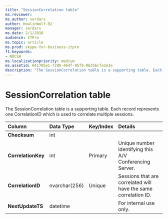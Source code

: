 ```yaml
---
title: "SessionCorrelation table"
ms.reviewer: 
ms.author: serdars
author: HowlinWolf-92
manager: serdars
ms.date: 2/1/2018
audience: ITPro
ms.topic: article
ms.prod: skype-for-business-itpro
f1.keywords:
- NOCSH
ms.localizationpriority: medium
ms.assetid: 041705e1-7290-464f-95f8-96256cfa2e3e
description: "The SessionCorrelation table is a supporting table. Each record represents one CorrelationID which is used to correlate multiple sessions."
---
```


# SessionCorrelation table
 
The SessionCorrelation table is a supporting table. Each record represents one CorrelationID which is used to correlate multiple sessions. 
  
|**Column**|**Data Type**|**Key/Index**|**Details**|
|:-----|:-----|:-----|:-----|
|**Checksum** <br/> |int  <br/> |||
|**CorrelationKey** <br/> |int  <br/> |Primary  <br/> |Unique number identifying this A/V Conferencing Server.  <br/> |
|**CorrelationID** <br/> |nvarchar(256)  <br/> |Unique  <br/> |Sessions that are correlated will have the same correlation ID.  <br/> |
|**NextUpdateTS** <br/> |datetime  <br/> | <br/> |For internal use only.  <br/> |
   

